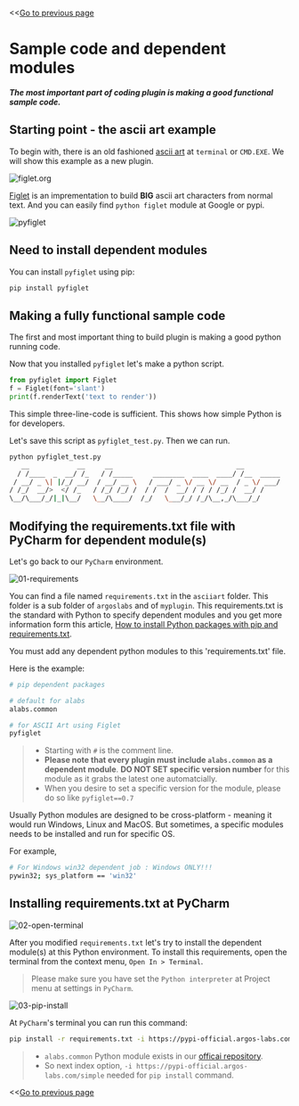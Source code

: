 <<[Go to previous page](ARGOS_RPA_POT_SDK_on_Windows10.md)

# Sample code and dependent modules

***The most important part of coding plugin is making a good functional sample code.***

## Starting point - the ascii art example
To begin with, there is an old fashioned [ascii art](https://en.wikipedia.org/wiki/ASCII_art) at `terminal` or `CMD.EXE`. We will show this example as a new plugin.

![figlet.org](https://raw.githubusercontent.com/Jerry-Chae/pot-sdk-doc/main/Captures/03-Make_Plugin_PyCharm/04-dependent-modules/figlet-org.png)

[Figlet](http://www.figlet.org) is an imprementation to build **BIG** ascii art characters from normal text. 
And you can easily find `python figlet` module at Google or pypi.

![pyfiglet](https://raw.githubusercontent.com/Jerry-Chae/pot-sdk-doc/main/Captures/03-Make_Plugin_PyCharm/04-dependent-modules/pyfiglet.png)

## Need to install dependent modules

You can install `pyfiglet` using pip:
``` sh
pip install pyfiglet
```

## Making a fully functional sample code

The first and most important thing to build plugin is making a good python running code.

Now that you installed `pyfiglet` let's make a python script.

``` python
from pyfiglet import Figlet
f = Figlet(font='slant')
print(f.renderText('text to render'))
```

This simple three-line-code is sufficient. This shows how simple Python is for developers.

Let's save this script as `pyfiglet_test.py`. Then we can run.

```sh
python pyfiglet_test.py
   __            __     __                               __
  / /____  _  __/ /_   / /_____     ________  ____  ____/ /__  _____
 / __/ _ \| |/_/ __/  / __/ __ \   / ___/ _ \/ __ \/ __  / _ \/ ___/
/ /_/  __/>  </ /_   / /_/ /_/ /  / /  /  __/ / / / /_/ /  __/ /
\__/\___/_/|_|\__/   \__/\____/  /_/   \___/_/ /_/\__,_/\___/_/
```

## Modifying the requirements.txt file with PyCharm for dependent module(s)
Let's go back to our `PyCharm` environment.

![01-requirements](https://raw.githubusercontent.com/Jerry-Chae/pot-sdk-doc/main/Captures/03-Make_Plugin_PyCharm/04-dependent-modules/01-requirements.png)

You can find a file named `requirements.txt` in the `asciiart` folder. This folder is a sub folder of `argoslabs` and of `myplugin`. This requirements.txt is the standard with Python to specify dependent modules and you get more information form this article, [How to install Python packages with pip and requirements.txt](https://note.nkmk.me/en/python-pip-install-requirements/).

You must add any dependent python modules to this 'requirements.txt' file.

Here is the example:

```sh
# pip dependent packages

# default for alabs
alabs.common

# for ASCII Art using Figlet
pyfiglet
```

> * Starting with `#` is the comment line.
> * **Please note that every plugin must include `alabs.common` as a dependent module**. **DO NOT SET specific version number** for this module as it grabs the latest one automatcially.
> * When you desire to set a specific version for the module, please do so like `pyfiglet==0.7`

Usually Python modules are designed to be cross-platform - meaning it would run Windows, Linux and MacOS. But sometimes, a specific modules needs to be installed and run for specific OS. 

For example, 

``` sh
# For Windows win32 dependent job : Windows ONLY!!!
pywin32; sys_platform == 'win32'
```

## Installing requirements.txt at PyCharm

![02-open-terminal](https://raw.githubusercontent.com/Jerry-Chae/pot-sdk-doc/main/Captures/03-Make_Plugin_PyCharm/04-dependent-modules/02-open-terminal.png)

After you modified `requirements.txt` let's try to install the dependent module(s) at this Python environment. 
To install this requirements, open the terminal from the context menu, `Open In > Terminal`.

> Please make sure you have set the `Python interpreter` at Project menu at settings in `PyCharm`.

![03-pip-install](https://raw.githubusercontent.com/Jerry-Chae/pot-sdk-doc/main/Captures/03-Make_Plugin_PyCharm/04-dependent-modules/03-pip-install.png)

At `PyCharm`'s terminal you can run this command:

``` sh
pip install -r requirements.txt -i https://pypi-official.argos-labs.com/simple
```

> * `alabs.common` Python module exists in our [officai repository](https://pypi-official.argos-labs.com).
> * So next index option, `-i https://pypi-official.argos-labs.com/simple` needed for `pip install` command.

<<[Go to previous page](ARGOS_RPA_POT_SDK_on_Windows10.md)
